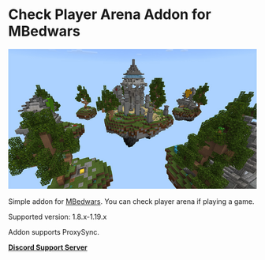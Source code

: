 # Check Player Arena Addon for MBedwars

![ ](/CheckPlayerArenaAddon.png)

Simple addon for [MBedwars](https://mbedwars.com/product/marcelys-bedwars). You can check player arena if playing a game.


Supported version: 1.8.x-1.19.x

Addon supports ProxySync.

**[Discord Support Server](https://discord.gg/P9WjbNyVFH)**